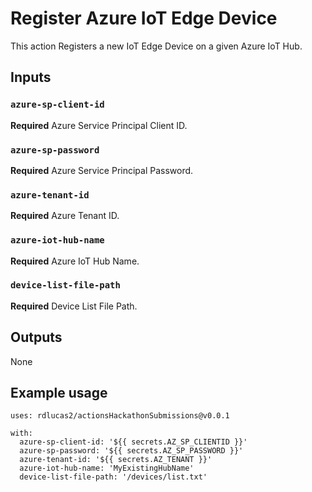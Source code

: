 # Register Azure IoT Edge Device

This action Registers a new IoT Edge Device on a given Azure IoT Hub.

## Inputs

### `azure-sp-client-id`

**Required** Azure Service Principal Client ID.

### `azure-sp-password`

**Required** Azure Service Principal Password.

### `azure-tenant-id`

**Required** Azure Tenant ID.

### `azure-iot-hub-name`

**Required** Azure IoT Hub Name.

### `device-list-file-path`

**Required** Device List File Path.

## Outputs

None

## Example usage

```
uses: rdlucas2/actionsHackathonSubmissions@v0.0.1

with:
  azure-sp-client-id: '${{ secrets.AZ_SP_CLIENTID }}'
  azure-sp-password: '${{ secrets.AZ_SP_PASSWORD }}'
  azure-tenant-id: '${{ secrets.AZ_TENANT }}'
  azure-iot-hub-name: 'MyExistingHubName'
  device-list-file-path: '/devices/list.txt'
```
